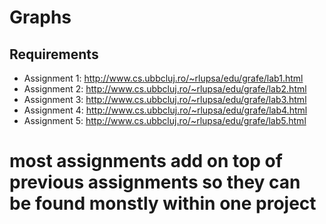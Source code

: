 # Graphs

## Requirements
- Assignment 1: http://www.cs.ubbcluj.ro/~rlupsa/edu/grafe/lab1.html
- Assignment 2: http://www.cs.ubbcluj.ro/~rlupsa/edu/grafe/lab2.html
- Assignment 3: http://www.cs.ubbcluj.ro/~rlupsa/edu/grafe/lab3.html 
- Assignment 4: http://www.cs.ubbcluj.ro/~rlupsa/edu/grafe/lab4.html
- Assignment 5: http://www.cs.ubbcluj.ro/~rlupsa/edu/grafe/lab5.html

# most assignments add on top of previous assignments so they can be found monstly within one project
